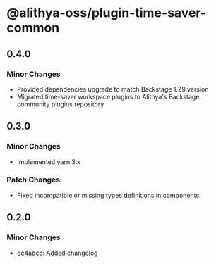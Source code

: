 # @alithya-oss/plugin-time-saver-common

## 0.4.0

### Minor Changes

- Provided dependencies upgrade to match Backstage 1.29 version
- Migrated time-saver workspace plugins to Alithya's Backstage community plugins repository

## 0.3.0

### Minor Changes

- Implemented yarn 3.x

### Patch Changes

- Fixed incompatible or missing types definitions in components.

## 0.2.0

### Minor Changes

- ec4abcc: Added changelog
